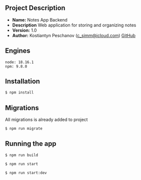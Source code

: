 ## Project Description

* **Name:** Notes App Backend
* **Description**  Web application for storing and organizing notes
* **Version:** 1.0
* **Author:** Kostiantyn Peschanov (c_simm@icloud.com) [GitHub](https://github.com/constantinesimm?tab=repositories)


## Engines
```
node: 18.16.1
npm: 9.8.0
```

## Installation
```bash
$ npm install
```

## Migrations
All migrations is already added to project
```bash
$ npm run migrate
```

## Running the app
```bash
$ npm run build
```
```bash
$ npm run start
```
```bash
$ npm run start:dev
```